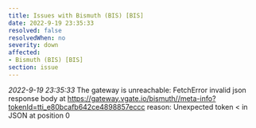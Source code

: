 ```yaml
---
title: Issues with Bismuth (BIS) [BIS]
date: 2022-9-19 23:35:33
resolved: false
resolvedWhen: no
severity: down
affected:
- Bismuth (BIS) [BIS]
section: issue
---
```


*2022-9-19 23:35:33* The gateway is unreachable: FetchError invalid json response body at https://gateway.vgate.io/bismuth//meta-info?tokenId=tti_e80bcafb642ce4898857eccc reason: Unexpected token < in JSON at position 0